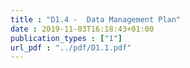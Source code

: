 ```yaml
---
title : "D1.4 -  Data Management Plan"
date : 2019-11-03T16:18:43+01:00
publication_types : ["1"]
url_pdf : "../pdf/D1.1.pdf"
---
```


